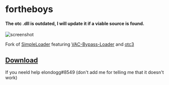 # fortheboys
#### The otc .dll is outdated, I will update it if a viable source is found. 

![screenshot](https://user-images.githubusercontent.com/51123580/120172699-9b3ba580-c203-11eb-8584-368a38619864.png)

Fork of [SimpleLoader](https://github.com/WilsonPublic/SimpleLoader) featuring [VAC-Bypass-Loader](https://github.com/danielkrupinski/VAC-Bypass-Loader) and [otc3](https://mega.nz/file/Dh4AzRpZ#oNqjp2limi3n3nKbPONmN9I2R_DzIieJ6K_XWRgmWvk)

## [Download](https://github.com/doonayy/fortheboys/releases)

If you neeld help elondogg#8549 (don't add me for telling me that it doesn't work)
